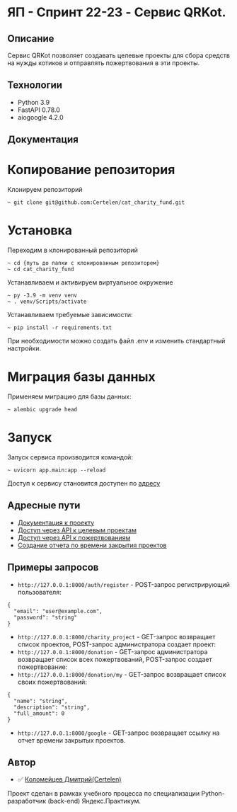 # ЯП - Спринт 22-23 - Cервис QRKot.

## Описание
Сервис QRKot позволяет создавать целевые проекты для сбора средств на нужды котиков и отправлять пожертвования в эти проекты.

## Технологии
- Python 3.9
- FastAPI 0.78.0
- aiogoogle 4.2.0

## Документация
# Копирование репозитория
Клонируем репозиторий
```
~ git clone git@github.com:Certelen/cat_charity_fund.git
```

# Установка
Переходим в клонированный репозиторий
```
~ cd {путь до папки с клонированным репозиторем}
~ cd cat_charity_fund
```
Устанавливаем и активируем виртуальное окружение
```
~ py -3.9 -m venv venv
~ . venv/Scripts/activate
```
Устанавливаем требуемые зависимости:
```
~ pip install -r requirements.txt
```
При необходимости можно создать файл .env и изменить стандартный настройки.

# Миграция базы данных
Применяем миграцию для базы данных:
```
~ alembic upgrade head
```
# Запуск
Запуск сервиса производится командой:
```
~ uvicorn app.main:app --reload
```
Доступ к сервису становится доступен по [адресу](http://127.0.0.1:8000/)

## Адресные пути
- [Документация к проекту](http://127.0.0.1:8000/docs)
- [Доступ через API к целевым проектам](http://127.0.0.1:8000/charity_project)
- [Доступ через API к пожертвованиям](http://127.0.0.1:8000/donation)
- [Создание отчета по времени закрытия проектов](http://127.0.0.1:8000/google)

## Примеры запросов
- ```http://127.0.0.1:8000/auth/register``` - POST-запрос регистрирующий пользователя:
```
{
  "email": "user@example.com",
  "password": "string"
}
```
- ```http://127.0.0.1:8000/charity_project``` - GET-запрос возвращает список проектов, POST-запрос администратора создает проект:
- ```http://127.0.0.1:8000/donation``` - GET-запрос администратора возвращает список всех пожертвований, POST-запрос создает пожертвование:
- ```http://127.0.0.1:8000/donation/my``` - GET-запрос возвращает список своих пожертвований:
```
{
  "name": "string",
  "description": "string",
  "full_amount": 0
}
```
- ```http://127.0.0.1:8000/google``` - GET-запрос возвращает ссылку на отчет времени закрытых проектов.


## Автор

- :white_check_mark: [Коломейцев Дмитрий(Certelen)](https://github.com/Certelen)

Проект сделан в рамках учебного процесса по специализации Python-разработчик (back-end) Яндекс.Практикум.
